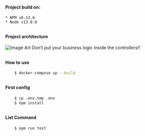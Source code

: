 #### Project build on:
    * NPM v6.13.6
    * Node v13.8.0
##

#### Project architecture
   ![Image Art](https://softwareontheroad.com/static/122dab3154cb7e417bbb210bbce7ca01/8299d/server_layers.jpg)
   Don’t put your business logic inside the controllers!!
##

#### How to use
```bash
    $ docker-compose up --build
```
##

#### First config
```bash
    $ cp .env.tmp .env
    $ npm install
```
##

#### List Command
```bash
    $ npm run test
```
##
